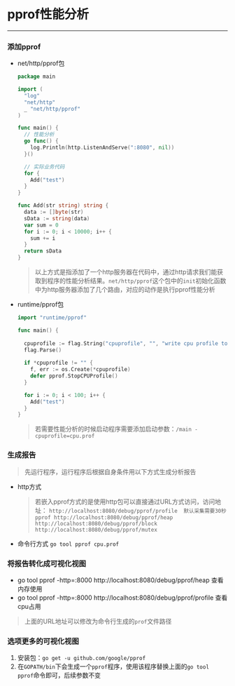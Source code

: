 # pprof性能分析
---
### 添加pprof
- net/http/pprof包
  ```go
  package main

  import (
    "log"
    "net/http"
    _ "net/http/pprof"
  )

  func main() {
    // 性能分析
    go func() {
      log.Println(http.ListenAndServe(":8080", nil))
    }()

    // 实际业务代码
    for {
      Add("test")
    }
  }

  func Add(str string) string {
    data := []byte(str)
    sData := string(data)
    var sum = 0
    for i := 0; i < 10000; i++ {
      sum += i
    }
    return sData
  }
  ```
  > 以上方式是指添加了一个http服务器在代码中，通过http请求我们能获取到程序的性能分析结果。`net/http/pprof`这个包中的`init`初始化函数中为http服务器添加了几个路由，对应的动作是执行pprof性能分析
- runtime/pprof包
  ```go
  import "runtime/pprof"

  func main() {
    
    cpuprofile := flag.String("cpuprofile", "", "write cpu profile to file")
    flag.Parse()
    
    if *cpuprofile != "" {
      f, err := os.Create(*cpuprofile)
      defer pprof.StopCPUProfile()
    }

    for i := 0; i < 100; i++ {
      Add("test")
    }
  }
  ```
  > 若需要性能分析的时候启动程序需要添加启动参数：`/main -cpuprofile=cpu.prof`
### 生成报告
> 先运行程序，运行程序后根据自身条件用以下方式生成分析报告
- http方式
  > 若嵌入pprof方式的是使用http包可以直接通过URL方式访问，访问地址：
  `http://localhost:8080/debug/pprof/profile  默认采集需要30秒`
  `pprof http://localhost:8080/debug/pprof/heap`
  `http://localhost:8080/debug/pprof/block`
  `http://localhost:8080/debug/pprof/mutex`
- 命令行方式
  `go tool pprof cpu.prof`
### 将报告转化成可视化视图
  - go tool pprof -http=:8000 http://localhost:8080/debug/pprof/heap    查看内存使用
  - go tool pprof -http=:8000 http://localhost:8080/debug/pprof/profile 查看cpu占用
  > 上面的URL地址可以修改为命令行生成的`prof`文件路径
### 选项更多的可视化视图
  1. 安装包：`go get -u github.com/google/pprof`
  2. 在`GOPATH/bin`下会生成一个`pprof`程序，使用该程序替换上面的`go tool pprof`命令即可，后续参数不变
